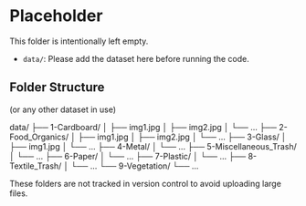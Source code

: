 # Placeholder

This folder is intentionally left empty.

- `data/`: Please add the dataset here before running the code.

## Folder Structure

(or any other dataset in use)

data/
├── 1-Cardboard/
│   ├── img1.jpg
│   ├── img2.jpg
│   └── ...
├── 2-Food_Organics/
│   ├── img1.jpg
│   ├── img2.jpg
│   └── ...
├── 3-Glass/
│   ├── img1.jpg
│   └── ...
├── 4-Metal/
│   └── ...
├── 5-Miscellaneous_Trash/
│   └── ...
├── 6-Paper/
│   └── ...
├── 7-Plastic/
│   └── ...
├── 8-Textile_Trash/
│   └── ...
└── 9-Vegetation/
    └── ...

These folders are not tracked in version control to avoid uploading large files.